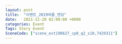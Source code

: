 ```yaml
---
layout: post
title:  "이벤트_2019여름_엔딩"
date:   2021-12-28 02:00:00 +0000
categories: Event
Tags: Story Event
SceneCode: ["scene_evt190627_cp0_q2_s10,7429311"]
---
```


